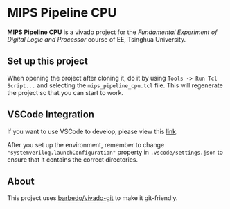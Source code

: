 # MIPS Pipeline CPU

**MIPS Pipeline CPU** is a vivado project for the _Fundamental Experiment of Digital Logic and Processor_ course of EE, Tsinghua University.

## Set up this project

When opening the project after cloning it, do it by using `Tools -> Run Tcl Script...` and selecting the `mips_pipeline_cpu.tcl` file. This will regenerate the project so that you can start to work.

## VSCode Integration
If you want to use VSCode to develop, please view this [link](https://github.com/RainEggplant/vscode-verilog-integration).

After you set up the environment, remember to change `"systemverilog.launchConfiguration"` property in `.vscode/settings.json` to ensure that it contains the correct directories.

## About

This project uses [barbedo/vivado-git](https://github.com/barbedo/vivado-git) to make it git-friendly.

